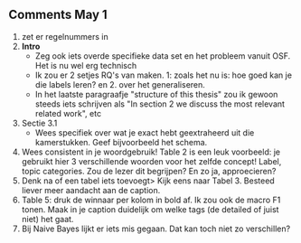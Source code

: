 ## Comments May 1

1. zet er regelnummers in
2. **Intro**
   * Zeg ook iets overde specifieke data set en het probleem vanuit OSF. Het is nu wel erg technisch
   * Ik zou er 2 setjes RQ's van maken. 1: zoals het nu is: hoe goed kan je die labels leren? en 2. over het generaliseren. 
   * In het laatste paragraafje "structure of this thesis" zou ik gewoon steeds iets schrijven als "In section 2 we discuss the most relevant related work", etc
3. Sectie 3.1
   * Wees specifiek over wat je exact hebt geextraheerd uit die kamerstukken. Geef bijvoorbeeld het schema. 
4. Wees consistent in je woordgebruik! Table 2 is een leuk voorbeeld: je gebruikt hier 3 verschillende woorden voor het zelfde concept! Label, topic categories. Zou de lezer dit begrijpen? En zo ja, approecieren?
5. Denk na of een tabel iets toevoegt> Kijk eens naar Tabel 3. Besteed liever meer aandacht aan de caption.
6. Table 5: druk de winnaar per kolom in bold af. Ik zou ook de macro F1 tonen. Maak in je caption duidelijk om welke tags (de detailed of juist niet) het gaat.
7. Bij Naive Bayes lijkt er iets mis gegaan. Dat kan toch niet zo verschillen?

   
   
